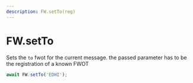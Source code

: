 ```yaml
---
description: FW.setTo(reg)
---
```


# FW.setTo

Sets the `to` fwot for the current message. the passed parameter has to be the registration of a known FWOT

```javascript
await FW.setTo('EDHI');
```

### `` ``
